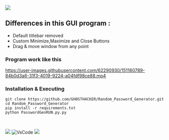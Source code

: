 <img src='https://img.shields.io/badge/Author-GH0STH4CKER-success?style=flat&logo=github' ></a>

## Differences in this GUI program :

* Default titlebar removed
* Custom Minimize,Maximize and Close Buttons
* Drag & move window from any point

### Program work like this 
https://user-images.githubusercontent.com/62290930/151160789-84b0d3a6-31f3-4019-9224-a04fdf98ce88.mp4


### Installation & Executing
```
git clone https://github.com/GH0STH4CKER/Random_Password_Generator.git
cd Random_Password_Generator
pip install -r requirements.txt
python PasswordGenRUN.py.py
```
<br>

<a href='https://www.python.org/downloads/release/python-3810/'><img src='https://img.shields.io/badge/python%20%203.8.10-163052?style=flat&logo=python'></a>
![VsCode](https://badgen.net/badge/icon/VS%20Code?icon=visualstudio&label=Made%20with)
<img src='https://img.shields.io/github/license/GH0STH4CKER/Random_Password_Generator.svg'>
